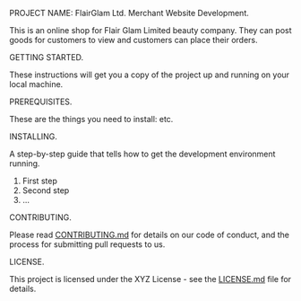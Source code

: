 PROJECT NAME: FlairGlam Ltd. Merchant Website Development.

This is an online shop for Flair Glam Limited beauty company. They can post goods for customers to view and customers can place their orders.

GETTING STARTED.

These instructions will get you a copy of the project up and running on your local machine.

PREREQUISITES.

These are the things you need to install: etc.


INSTALLING.

A step-by-step guide that tells how to get the development environment running.

1. First step
2. Second step
3. ...

CONTRIBUTING.

Please read [CONTRIBUTING.md](CONTRIBUTING.md) for details on our code of conduct, and the process for submitting pull requests to us.

LICENSE.

This project is licensed under the XYZ License - see the [LICENSE.md](LICENSE.md) file for details.


